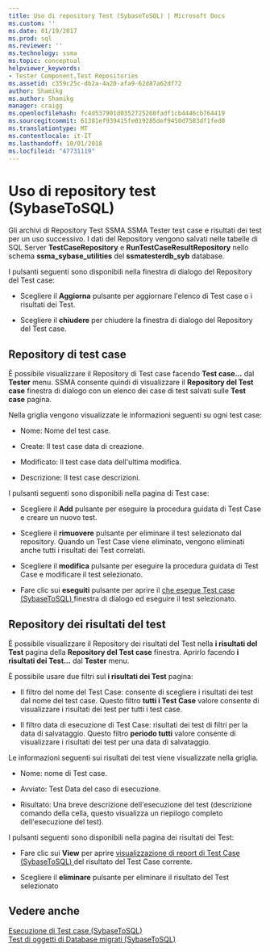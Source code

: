 ```yaml
---
title: Uso di repository Test (SybaseToSQL) | Microsoft Docs
ms.custom: ''
ms.date: 01/19/2017
ms.prod: sql
ms.reviewer: ''
ms.technology: ssma
ms.topic: conceptual
helpviewer_keywords:
- Tester Component,Test Repositories
ms.assetid: c359c25c-db2a-4a20-afa9-62d87a62df72
author: Shamikg
ms.author: Shamikg
manager: craigg
ms.openlocfilehash: fc4d537901d0352725260fadf1cb4446cb764419
ms.sourcegitcommit: 61381ef939415fe019285def9450d7583df1fed0
ms.translationtype: MT
ms.contentlocale: it-IT
ms.lasthandoff: 10/01/2018
ms.locfileid: "47731119"
---
```

# <a name="using-test-repositories-sybasetosql"></a>Uso di repository test (SybaseToSQL)
Gli archivi di Repository Test SSMA SSMA Tester test case e risultati dei test per un uso successivo. I dati del Repository vengono salvati nelle tabelle di SQL Server **TestCaseRepository** e **RunTestCaseResultRepository** nello schema **ssma_sybase_utilities** del **ssmatesterdb_syb** database.  
  
I pulsanti seguenti sono disponibili nella finestra di dialogo del Repository del Test case:  
  
-   Scegliere il **Aggiorna** pulsante per aggiornare l'elenco di Test case o i risultati dei Test.  
  
-   Scegliere il **chiudere** per chiudere la finestra di dialogo del Repository del Test case.  
  
## <a name="test-cases-repository"></a>Repository di test case  
È possibile visualizzare il Repository di Test case facendo **Test case...** dal **Tester** menu. SSMA consente quindi di visualizzare il **Repository del Test case** finestra di dialogo con un elenco dei case di test salvati sulle **Test case** pagina.  
  
Nella griglia vengono visualizzate le informazioni seguenti su ogni test case:  
  
-   Nome: Nome del test case.  
  
-   Create: Il test case data di creazione.  
  
-   Modificato: Il test case data dell'ultima modifica.  
  
-   Descrizione: Il test case descrizioni.  
  
I pulsanti seguenti sono disponibili nella pagina di Test case:  
  
-   Scegliere il **Add** pulsante per eseguire la procedura guidata di Test Case e creare un nuovo test.  
  
-   Scegliere il **rimuovere** pulsante per eliminare il test selezionato dal repository. Quando un Test Case viene eliminato, vengono eliminati anche tutti i risultati dei Test correlati.  
  
-   Scegliere il **modifica** pulsante per eseguire la procedura guidata di Test Case e modificare il test selezionato.  
  
-   Fare clic sui **eseguiti** pulsante per aprire il [che esegue Test case &#40;SybaseToSQL&#41; ](../../ssma/sybase/running-test-cases-sybasetosql.md) finestra di dialogo ed eseguire il test selezionato.  
  
## <a name="test-results-repository"></a>Repository dei risultati del test  
È possibile visualizzare il Repository dei risultati del Test nella **i risultati del Test** pagina della **Repository del Test case** finestra. Aprirlo facendo **i risultati dei Test...** dal **Tester** menu.  
  
È possibile usare due filtri sul **i risultati dei Test** pagina:  
  
-   Il filtro del nome del Test Case: consente di scegliere i risultati dei test dal nome del test case. Questo filtro **tutti i Test Case** valore consente di visualizzare i risultati dei test per tutti i test case.  
  
-   Il filtro data di esecuzione di Test Case: risultati dei test di filtri per la data di salvataggio. Questo filtro **periodo tutti** valore consente di visualizzare i risultati dei test per una data di salvataggio.  
  
Le informazioni seguenti sui risultati dei test viene visualizzate nella griglia.  
  
-   Nome: nome di Test case.  
  
-   Avviato: Test Data del caso di esecuzione.  
  
-   Risultato: Una breve descrizione dell'esecuzione del test (descrizione comando della cella, questo visualizza un riepilogo completo dell'esecuzione del test).  
  
I pulsanti seguenti sono disponibili nella pagina dei risultati dei Test:  
  
-   Fare clic sui **View** per aprire [visualizzazione di report di Test Case &#40;SybaseToSQL&#41; ](../../ssma/sybase/viewing-test-case-reports-sybasetosql.md) del risultato del Test Case corrente.  
  
-   Scegliere il **eliminare** pulsante per eliminare il risultato del Test selezionato  
  
## <a name="see-also"></a>Vedere anche  
[Esecuzione di Test case &#40;SybaseToSQL&#41;](../../ssma/sybase/running-test-cases-sybasetosql.md)  
[Test di oggetti di Database migrati &#40;SybaseToSQL&#41;](../../ssma/sybase/testing-migrated-database-objects-sybasetosql.md)  
  
